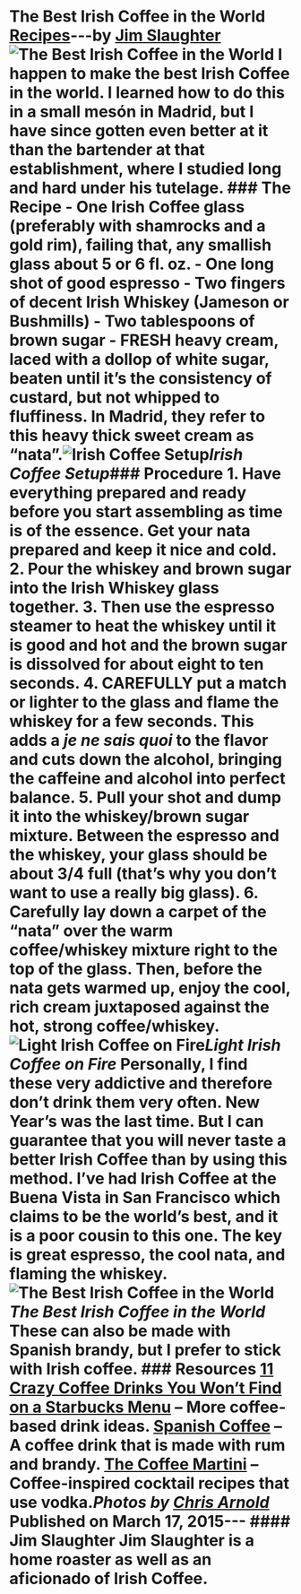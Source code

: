 # The Best Irish Coffee in the World [Recipes](https://ineedcoffee.com/section/coffee-recipes/)---by [Jim Slaughter](https://ineedcoffee.com/by/jim-slaughter/)![The Best Irish Coffee in the World](https://ineedcoffee.com/images/posts/the-best-irish-coffee-in-the-world/best-irish-coffee.jpg) I happen to make the best Irish Coffee in the world. I learned how to do this in a small mesón in Madrid, but I have since gotten even better at it than the bartender at that establishment, where I studied long and hard under his tutelage. ### The Recipe - One Irish Coffee glass (preferably with shamrocks and a gold rim), failing that, any smallish glass about 5 or 6 fl. oz. - One long shot of good espresso - Two fingers of decent Irish Whiskey (Jameson or Bushmills) - Two tablespoons of brown sugar - FRESH heavy cream, laced with a dollop of white sugar, beaten until it’s the consistency of custard, but not whipped to fluffiness. In Madrid, they refer to this heavy thick sweet cream as “nata”.![Irish Coffee Setup](https://ineedcoffee.com/assets/Irish-Coffee-Collage1.BWR2px6D_1Rd8qW.webp)_Irish Coffee Setup_### Procedure 1. Have everything prepared and ready before you start assembling as time is of the essence. Get your nata prepared and keep it nice and cold. 2. Pour the whiskey and brown sugar into the Irish Whiskey glass together. 3. Then use the espresso steamer to heat the whiskey until it is good and hot and the brown sugar is dissolved for about eight to ten seconds. 4. CAREFULLY put a match or lighter to the glass and flame the whiskey for a few seconds. This adds a _je ne sais quoi_ to the flavor and cuts down the alcohol, bringing the caffeine and alcohol into perfect balance. 5. Pull your shot and dump it into the whiskey/brown sugar mixture. Between the espresso and the whiskey, your glass should be about 3/4 full (that’s why you don’t want to use a really big glass). 6. Carefully lay down a carpet of the “nata” over the warm coffee/whiskey mixture right to the top of the glass. Then, before the nata gets warmed up, enjoy the cool, rich cream juxtaposed against the hot, strong coffee/whiskey.![Light Irish Coffee on Fire](https://ineedcoffee.com/assets/Irish-Coffee-Flame.DCR2L8IR_Z9hsDI.webp)_Light Irish Coffee on Fire_ Personally, I find these very addictive and therefore don’t drink them very often. New Year’s was the last time. But I can guarantee that you will never taste a better Irish Coffee than by using this method. I’ve had Irish Coffee at the Buena Vista in San Francisco which claims to be the world’s best, and it is a poor cousin to this one. The key is great espresso, the cool nata, and flaming the whiskey.![The Best Irish Coffee in the World](https://ineedcoffee.com/assets/Irish-Coffee-Finished.C6uWftDX_ZypnyP.webp)_The Best Irish Coffee in the World_ These can also be made with Spanish brandy, but I prefer to stick with Irish coffee. ### Resources [11 Crazy Coffee Drinks You Won’t Find on a Starbucks Menu](https://ineedcoffee.com/11-crazy-coffee-drinks-you-wont-find-on-a-starbucks-menu/) – More coffee-based drink ideas. [Spanish Coffee](https://ineedcoffee.com/spanish-coffee/) – A coffee drink that is made with rum and brandy. [The Coffee Martini](https://ineedcoffee.com/the-coffee-martini/) – Coffee-inspired cocktail recipes that use vodka._Photos by [Chris Arnold](https://ineedcoffee.com/by/chris-arnold/)_ Published on March 17, 2015--- #### Jim Slaughter Jim Slaughter is a home roaster as well as an aficionado of Irish Coffee.